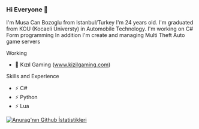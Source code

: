 ### Hi Everyone 👋
I'm Musa Can Bozoglu from Istanbul/Turkey I'm 24 years old. I'm graduated from KOU (Kocaeli Universty) in Automobile Technology. I'm working on C# Form programming In addition I'm create and managing Multi Theft Auto game servers

Working
* 🔭 Kızıl Gaming (www.kizilgaming.com)

Skills and Experience
* ⚡ C#
* ⚡ Python
* ⚡ Lua

[![Anurag'nın Github İstatistikleri](https://github-readme-stats.vercel.app/api?username=C4Ns-ART)](https://github.com/anuraghazra/github-readme-stats)

<!--
**C4Ns-ART/C4Ns-ART** is a ✨ _special_ ✨ repository because its `README.md` (this file) appears on your GitHub profile.

Here are some ideas to get you started:

- 🔭 I’m currently working on ...
- 🌱 I’m currently learning ...
- 👯 I’m looking to collaborate on ...
- 🤔 I’m looking for help with ...
- 💬 Ask me about ...
- 📫 How to reach me: ...
- 😄 Pronouns: ...
- ⚡ Fun fact: ...
-->
